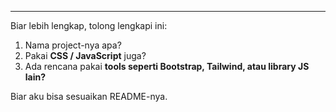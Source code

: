 
---

Biar lebih lengkap, tolong lengkapi ini:

1. Nama project-nya apa?
2. Pakai **CSS / JavaScript** juga?
3. Ada rencana pakai **tools seperti Bootstrap, Tailwind, atau library JS lain?**

Biar aku bisa sesuaikan README-nya.
